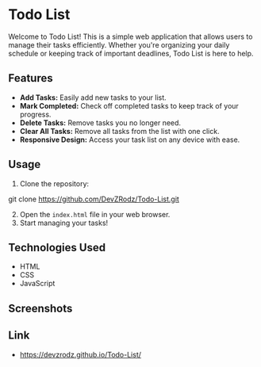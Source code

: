 # Todo List

Welcome to Todo List! This is a simple web application that allows users to manage their tasks efficiently. Whether you're organizing your daily schedule or keeping track of important deadlines, Todo List is here to help.

## Features

- **Add Tasks:** Easily add new tasks to your list.
- **Mark Completed:** Check off completed tasks to keep track of your progress.
- **Delete Tasks:** Remove tasks you no longer need.
- **Clear All Tasks:** Remove all tasks from the list with one click.
- **Responsive Design:** Access your task list on any device with ease.

## Usage

1. Clone the repository:

git clone https://github.com/DevZRodz/Todo-List.git

2. Open the `index.html` file in your web browser.
3. Start managing your tasks!

## Technologies Used

- HTML
- CSS
- JavaScript

## Screenshots

## Link
- https://devzrodz.github.io/Todo-List/
